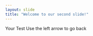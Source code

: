 ```yaml
---
layout: slide
title: "Welcome to our second slide!"
---
```

Your Test
Use the left arrow to go back

